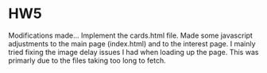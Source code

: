 # HW5
Modifications made...
Implement the cards.html file.
Made some javascript adjustments to the main page (index.html) and to the interest page. I mainly tried fixing the image delay issues I had when loading up the page. This was primarly due to the files taking too long to fetch.